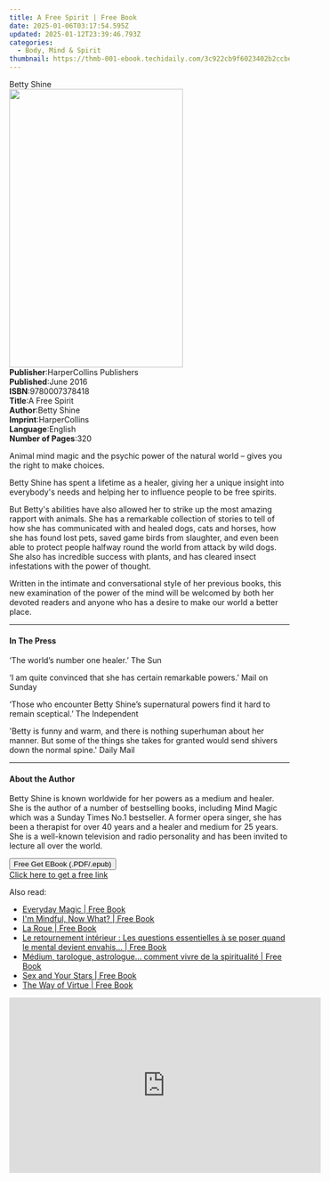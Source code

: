 ```yaml
---
title: A Free Spirit | Free Book
date: 2025-01-06T03:17:54.595Z
updated: 2025-01-12T23:39:46.793Z
categories:
  - Body, Mind & Spirit
thumbnail: https://thmb-001-ebook.techidaily.com/3c922cb9f6023402b2ccbe200c0734909da9a4b00b8c07194fb93a92c59614ef.jpg
---
```

<main id="book-container">
  <div class="flex flex-col">
    <div class="book-brief flex-1 py-6 px-4 sm:p-6 md:py-10 md:px-8">
      <!-- brief-->
      <div class="book-brief-main">Betty Shine</div>
    </div>
    <div
      class="book-meta-info flex-1 grid gap-4 col-start-1 col-end-3 row-start-1 sm:mb-6 sm:grid-cols-4 lg:gap-6 lg:col-start-2 lg:row-end-6 lg:row-span-6 lg:mb-0"
    >
      <div
        class="book-meta-info-left place-content-center mt-4 p-4 text-sm leading-6 col-start-2 col-span-2 dark:text-slate-400"
      >
        <img
          class="w-full h-500 object-cover rounded-lg sm:h-255 sm:col-span-2 lg:col-span-full"
          src="https://img-001-ebook.techidaily.com/774821f3653863e86733f6993447f88c4bc510fda6d2f4c4a8638ce06da8c86d.jpg"
          alt=""
          width="312"
          height="500"
        />
      </div>
      <div
        class="book-meta-info-right mt-2 col-start-1 row-start-2 col-span-3 self-center"
      >
        <!-- meta data  -->
        <div class="flex flex-col px-4 md:px-8">
          <div class="flex-1">
            <strong>Publisher</strong>:<span class="px-2"
              >HarperCollins Publishers</span
            >
          </div>
          <div class="flex-1">
            <strong>Published</strong>:<span class="px-2">June 2016</span>
          </div>
          <div class="flex-1">
            <strong>ISBN</strong>:<span class="px-2">9780007378418</span>
          </div>
          <div class="flex-1">
            <strong>Title</strong>:<span class="px-2">A Free Spirit</span>
          </div>
          <div class="flex-1">
            <strong>Author</strong>:<span class="px-2">Betty Shine</span>
          </div>
          <div class="flex-1">
            <strong>Imprint</strong>:<span class="px-2">HarperCollins</span>
          </div>
          <div class="flex-1">
            <strong>Language</strong>:<span class="px-2">English</span>
          </div>
          <div class="flex-1">
            <strong>Number of Pages</strong>:<span class="px-2">320</span>
          </div>
        </div>
      </div>
    </div>
    <div class="book-description flex-1 py-6 px-4 sm:p-6 md:py-10 md:px-8">
      <div class="book-description-main">
        <div accordion-content="" id="description">
          <p>
            Animal mind magic and the psychic power of the natural world – gives
            you the right to make choices.
          </p>
          <p>
            Betty Shine has spent a lifetime as a healer, giving her a unique
            insight into everybody's needs and helping her to influence people
            to be free spirits.
          </p>
          <p>
            But Betty's abilities have also allowed her to strike up the most
            amazing rapport with animals. She has a remarkable collection of
            stories to tell of how she has communicated with and healed dogs,
            cats and horses, how she has found lost pets, saved game birds from
            slaughter, and even been able to protect people halfway round the
            world from attack by wild dogs. She also has incredible success with
            plants, and has cleared insect infestations with the power of
            thought.
          </p>
          <p>
            Written in the intimate and conversational style of her previous
            books, this new examination of the power of the mind will be
            welcomed by both her devoted readers and anyone who has a desire to
            make our world a better place.
          </p>
        </div>
        <div class="accordion-fader"></div>
      </div>
    </div>
    <div class="book-excerpts flex-1 py-6 px-4 sm:p-6 md:py-10 md:px-8">
      <!-- excerpts-->
      <div class="book-excerpts-main">
        <hr />
        <h4 class="placeholder placeholder-heading">
          <span>In The Press</span>
        </h4>
        <p></p>
        <p>‘The world’s number one healer.’ The Sun</p>
        <p>
          ‘I am quite convinced that she has certain remarkable powers.’ Mail on
          Sunday
        </p>
        <p>
          ‘Those who encounter Betty Shine’s supernatural powers find it hard to
          remain sceptical.’ The Independent
        </p>
        <p>
          'Betty is funny and warm, and there is nothing superhuman about her
          manner. But some of the things she takes for granted would send
          shivers down the normal spine.' Daily Mail
        </p>
        <p></p>
      </div>
    </div>
    <div class="book-about-author flex-1 py-6 px-4 sm:p-6 md:py-10 md:px-8">
      <!-- about author-->
      <div class="book-main-author-main">
        <hr />
        <h4 class="placeholder placeholder-heading">
          <span>About the Author</span>
        </h4>
        <p></p>
        <p>
          Betty Shine is known worldwide for her powers as a medium and healer.
          She is the author of a number of bestselling books, including Mind
          Magic which was a Sunday Times No.1 bestseller. A former opera singer,
          she has been a therapist for over 40 years and a healer and medium for
          25 years. She is a well-known television and radio personality and has
          been invited to lecture all over the world.
        </p>
        <p></p>
      </div>
    </div>
    <div class="book-free-get flex-1 py-6 px-4 sm:p-6 md:py-10 md:px-8">
      <button
        id="btn-free-get"
        class="bg-blue-500 hover:bg-blue-700 text-white font-bold py-2 px-4 rounded"
      >
        Free Get EBook (.PDF/.epub)
      </button>
      <div id="countdown-display" class="px-2 text-lg mt-2"></div>
      <a
        id="free-link"
        class="hidden bg-blue-500 hover:bg-blue-700 text-white font-bold py-2 px-4 rounded"
        href="https://www.ebooks.com/en-us/book/2602710/a-free-spirit/betty-shine/"
        target="_blank"
        >Click here to get a free link</a
      >
    </div>
    <script>
      let countdownTime = 0;
      let countdownInterval = null;
      document
        .getElementById('btn-free-get')
        .addEventListener('click', startCountdown);
      function startCountdown() {
        countdownTime = new Date().getTime() + 60000 * 3;
        countdownInterval = setInterval(updateCountdown, 1000);
        document.getElementById('btn-free-get').disabled = true;
        document
          .getElementById('btn-free-get')
          .classList.add('bg-gray-500', 'cursor-not-allowed');
      }
      function updateCountdown() {
        let currentTime = new Date().getTime();
        let timeLeft = countdownTime - currentTime;
        let secondsLeft = Math.floor(timeLeft / 1000);
        document.getElementById('countdown-display').innerHTML =
          `Remaining time: ${secondsLeft} seconds.`;
        if (secondsLeft <= 0) {
          clearInterval(countdownInterval);
          document.getElementById('btn-free-get').classList.add('hidden');
          document.getElementById('free-link').classList.remove('hidden');
          document.getElementById('countdown-display').innerHTML = '';
        }
      }
    </script>
  </div>
</main>

<ins class="adsbygoogle"
      style="display:block"
      data-ad-client="ca-pub-7571918770474297"
      data-ad-slot="8358498916"
      data-ad-format="auto"
      data-full-width-responsive="true"></ins>
    

<span class="atpl-alsoreadstyle">Also read:</span>
<div><ul>
<li><a href="https://novels-ebooks.techidaily.com/211231303-9781784887803-everyday-magic/"><u>Everyday Magic | Free Book</u></a></li>
<li><a href="https://novels-ebooks.techidaily.com/211232252-9781649631084-im-mindful-now-what/"><u>I'm Mindful, Now What? | Free Book</u></a></li>
<li><a href="https://novels-ebooks.techidaily.com/211231353-9782017229988-la-roue/"><u>La Roue | Free Book</u></a></li>
<li><a href="https://novels-ebooks.techidaily.com/211231378-9782385640354-le-retournement-interieur-les-questions-essentielles-a-se-poser-quand-le-mental-devient-envahis/"><u>Le retournement intérieur : Les questions essentielles à se poser quand le mental devient envahis... | Free Book</u></a></li>
<li><a href="https://novels-ebooks.techidaily.com/211231382-9782889702282-medium-tarologue-astrologue-comment-vivre-de-la-spiritualite/"><u>Médium, tarologue, astrologue... comment vivre de la spiritualité | Free Book</u></a></li>
<li><a href="https://novels-ebooks.techidaily.com/211232257-9781649632647-sex-and-your-stars/"><u>Sex and Your Stars | Free Book</u></a></li>
<li><a href="https://novels-ebooks.techidaily.com/211232261-9781649631527-the-way-of-virtue/"><u>The Way of Virtue | Free Book</u></a></li>
</ul></div>

<!-- affiliate ads begin -->
<iframe width="560" height="315" src="https://www.youtube.com/embed/xtylXDY9YfA?si=VonzSiDFGCpJm2uC" title="YouTube video player" frameborder="0" allow="accelerometer; autoplay; clipboard-write; encrypted-media; gyroscope; picture-in-picture; web-share" referrerpolicy="strict-origin-when-cross-origin" allowfullscreen></iframe>
<!-- affiliate ads end -->

